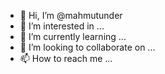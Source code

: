 - 👋 Hi, I’m @mahmutunder
- 👀 I’m interested in ...
- 🌱 I’m currently learning ...
- 💞️ I’m looking to collaborate on ...
- 📫 How to reach me ...

<!---
mahmutunder/mahmutunder is a ✨ special ✨ repository because its `README.md` (this file) appears on your GitHub profile.
You can click the Preview link to take a look at your changes.
--->
